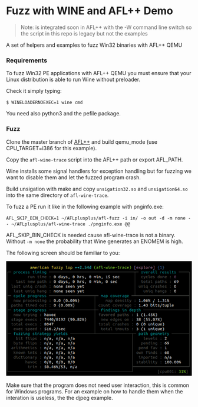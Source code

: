 # Fuzz with WINE and AFL++ Demo

> Note: is integrated soon in AFL++ with the -W command line switch so the script in this repo is legacy but not the examples

A set of helpers and examples to fuzz Win32 binaries with AFL++ QEMU

### Requirements

To fuzz Win32 PE applications with AFL++ QEMU you must ensure that your Linux
distribution is able to run Wine without preloader.

Check it simply typing:

```
$ WINELOADERNOEXEC=1 wine cmd
```

You need also python3 and the pefile package.

### Fuzz

Clone the master branch of [AFL++](https://github.com/vanhauser-thc/AFLplusplus)
and build qemu_mode (use CPU_TARGET=i386 for this example).

Copy the `afl-wine-trace` script into the AFL++ path or export AFL_PATH.

Wine installs some signal handlers for exception handling but for fuzzing we want to disable them and let the fuzzed program crash.

Build unsigation with make and copy `unsigation32.so` and `unsigation64.so` into the same directory of `afl-wine-trace`.

To fuzz a PE run it like in the following example with pnginfo.exe:

```
AFL_SKIP_BIN_CHECK=1 ~/AFLplusplus/afl-fuzz -i in/ -o out -d -m none -- ~/AFLplusplus/afl-wine-trace ./pnginfo.exe @@
```

AFL_SKIP_BIN_CHECK is needed cause afl-wine-trace is not a binary.
Without `-m none` the probability that Wine generates an ENOMEM is high.

The following screen should be familiar to you:

![expic](img/pnginfo_example.png)

Make sure that the program does not need user interaction, this is common for Windows programs.
For an example on how to handle them when the interation is useless, the the djpeg example.
